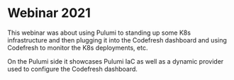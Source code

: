 # Webinar 2021
This webinar was about using Pulumi to standing up some K8s infrastructure and then plugging it into the Codefresh dashboard and using Codefresh to monitor the K8s deployments, etc.

On the Pulumi side it showcases Pulumi IaC as well as a dynamic provider used to configure the Codefresh dashboard.